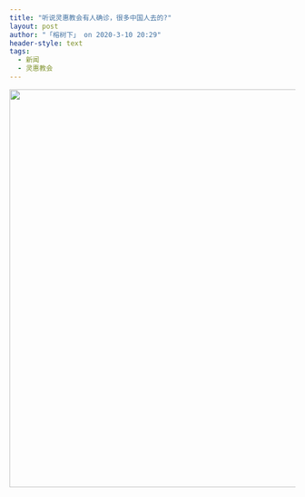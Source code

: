 ```yaml
---
title: "听说灵惠教会有人确诊，很多中国人去的?"
layout: post
author: "「榕树下」 on 2020-3-10 20:29"
header-style: text
tags:
  - 新闻
  - 灵惠教会
---
```


<head></head>
<body>
 <ignore_js_op> 
  <img aid="1340465" src="https://bbs.boniu123.cc/data/attachment/forum/202003/10/125919jtm9d7tqtdbxqlz5.jpg" zoomfile="data/attachment/forum/202003/10/125919jtm9d7tqtdbxqlz5.jpg" file="data/attachment/forum/202003/10/125919jtm9d7tqtdbxqlz5.jpg" width="702" inpost="1"> 
  <div class="tip tip_4 aimg_tip" id="aimg_1340465_menu" style="position: absolute; display: none" disautofocus="true"> 
   <div class="xs0"> 
    <p><strong>微信图片_20200310125721.jpg</strong> <em class="xg1">(78.94 KB, 下载次数: 0)</em></p> 
    <p> <a href="forum.php?mod=attachment&amp;aid=MTM0MDQ2NXw1ZTA4OTcxMHwxNTgzOTEzNzY2fDB8NTc3NDAz&amp;nothumb=yes" target="_blank">下载附件</a> &nbsp;<a href="javascript:;" onclick="showWindow(this.id, this.getAttribute('url'), 'get', 0);" id="savephoto_1340465" url="home.php?mod=spacecp&amp;ac=album&amp;op=saveforumphoto&amp;aid=1340465&amp;handlekey=savephoto_1340465">保存到相册</a> </p> 
    <p class="xg1 y"><span title="2020-3-10 12:59">昨天&nbsp;12:59</span> 上传</p> 
   </div> 
   <div class="tip_horn"></div> 
  </div> 
 </ignore_js_op> 
 <br>
</body>


